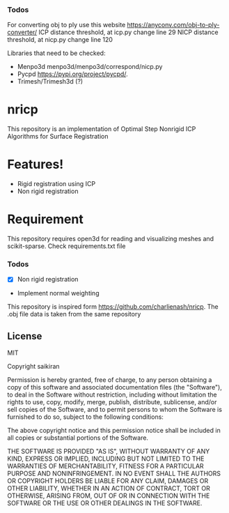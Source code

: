 ### Todos 
For converting obj to ply use this website https://anyconv.com/obj-to-ply-converter/
ICP  distance threshold, at icp.py change line 29
NICP distance threshold, at nicp.py change line 120

Libraries that need to be checked:
  - Menpo3d menpo3d/menpo3d/correspond/nicp.py 
  - Pycpd   https://pypi.org/project/pycpd/. 
  - Trimesh/Trimesh3d (?) 
# nricp

This repository is an implementation of  Optimal Step Nonrigid ICP Algorithms for Surface Registration


# Features!

  - Rigid registration using ICP
  - Non rigid registration


# Requirement
This repository requires open3d for reading and visualizing meshes and scikit-sparse. Check requirements.txt file

### Todos
 - [x] Non rigid registration
 - Implement normal weighting


This repository is inspired form https://github.com/charlienash/nricp. The .obj file data is taken from the same repository


License
----

MIT

Copyright saikiran

Permission is hereby granted, free of charge, to any person obtaining a copy of this software and associated documentation files (the "Software"), to deal in the Software without restriction, including without limitation the rights to use, copy, modify, merge, publish, distribute, sublicense, and/or sell copies of the Software, and to permit persons to whom the Software is furnished to do so, subject to the following conditions:

The above copyright notice and this permission notice shall be included in all copies or substantial portions of the Software.

THE SOFTWARE IS PROVIDED "AS IS", WITHOUT WARRANTY OF ANY KIND, EXPRESS OR IMPLIED, INCLUDING BUT NOT LIMITED TO THE WARRANTIES OF MERCHANTABILITY, FITNESS FOR A PARTICULAR PURPOSE AND NONINFRINGEMENT. IN NO EVENT SHALL THE AUTHORS OR COPYRIGHT HOLDERS BE LIABLE FOR ANY CLAIM, DAMAGES OR OTHER LIABILITY, WHETHER IN AN ACTION OF CONTRACT, TORT OR OTHERWISE, ARISING FROM, OUT OF OR IN CONNECTION WITH THE SOFTWARE OR THE USE OR OTHER DEALINGS IN THE SOFTWARE.

